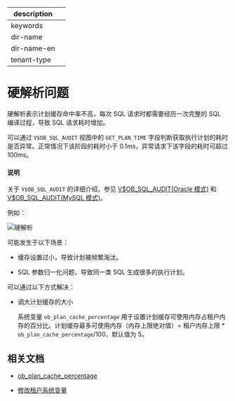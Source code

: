 |description||
|---|---|
|keywords||
|dir-name||
|dir-name-en||
|tenant-type||

# 硬解析问题

硬解析表示计划缓存命中率不高，每次 SQL 请求时都需要经历一次完整的 SQL 编译过程，导致 SQL 请求耗时增加。

可以通过 `V$OB_SQL_AUDIT` 视图中的 `GET_PLAN_TIME` 字段判断获取执行计划的耗时是否异常。正常情况下该阶段的耗时小于 0.1ms，异常请求下该字段的耗时可超过 100ms。

<main id="notice" type='explain'>
    <h4>说明</h4>
    <p>关于 <code>V$OB_SQL_AUDIT</code> 的详细介绍，参见 <a href="../../../../700.reference/700.system-views/500.system-view-of-oracle-mode/300.performance-view-of-oracle-mode/35300.v-ob_sql_audit-of-oracle-mode.md">V$OB_SQL_AUDIT(Oracle 模式)</a> 和 <a href="../../../../700.reference/700.system-views/400.system-view-of-mysql-mode/300.performance-view-of-mysql-mode/34100.v-ob_sql_audit-of-mysql-mode.md">V$OB_SQL_AUDIT(MySQL 模式)</a>。</p>
</main>

例如：

![硬解析](https://obbusiness-private.oss-cn-shanghai.aliyuncs.com/doc/img/observer/410-easy/tuning-hardparsing.jpg)

可能发生于以下场景：

* 缓存设置过小，导致计划被频繁淘汰。

* SQL 参数归一化问题，导致同一类 SQL 生成很多的执行计划。

可以通过以下方式解决：

* 调大计划缓存的大小

   系统变量 `ob_plan_cache_percentage` 用于设置计划缓存可使用内存占租户内存的百分比。计划缓存最多可使用内存（内存上限绝对值）= 租户内存上限 * `ob_plan_cache_percentage`/100，默认值为 5。

## 相关文档

* [ob_plan_cache_percentage](../../../../700.reference/800.configuration-items-and-system-variables/200.system-variable/300.global-system-variable/8400.ob_plan_cache_percentage-global.md)

* [修改租户系统变量](../../../200.tenant-management/600.common-tenant-operations/700.modify-system-variables-of-tenant.md)
